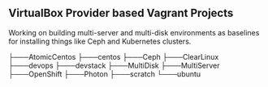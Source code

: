 ## VirtualBox Provider based Vagrant Projects

Working on building multi-server and multi-disk environments as baselines for installing things like Ceph and Kubernetes clusters.

  ├───AtomicCentos
  ├───centos
  ├───Ceph
  ├───ClearLinux
  ├───devops
  ├───devstack
  ├───MultiDisk
  ├───MultiServer
  ├───OpenShift
  ├───Photon
  ├───scratch
  └───ubuntu